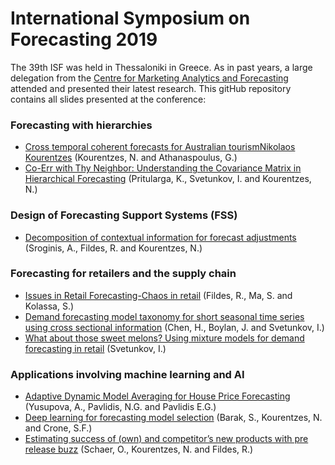 International Symposium on Forecasting 2019
=====
The 39th ISF was held in Thessaloniki in Greece. As in past years, a large delegation from the [Centre for Marketing Analytics and Forecasting](https://www.lancaster.ac.uk/lums/research/research-centres--areas/centre-for-marketing-analytics-and-forecasting/) attended and presented their latest research. This gitHub repository contains all slides presented at the conference:

### Forecasting with hierarchies
- [Cross temporal coherent forecasts for Australian tourismNikolaos Kourentzes](https://github.com/lancastercmaf/ISF2019/blob/master/slides/Kourentzes_Nikolaos_ISF2019.pdf) (Kourentzes, N. and Athanaspoulus, G.)
- [Co-Err with Thy Neighbor: Understanding the Covariance Matrix in Hierarchical Forecasting](https://github.com/lancastercmaf/ISF2019/blob/master/slides/Pritularga_Kandrika_ISF2019.pdf) (Pritularga, K., Svetunkov, I. and Kourentzes, N.)

### Design of Forecasting Support Systems (FSS)
- [Decomposition of contextual information for forecast adjustments](https://github.com/lancastercmaf/ISF2019/blob/master/slides/Sroginis_Anna_ISF2019.pdf) (Sroginis, A., Fildes, R. and Kourentzes, N.)

### Forecasting for retailers and the supply chain
- [Issues in Retail Forecasting-Chaos in retail](https://github.com/lancastercmaf/ISF2019/blob/master/slides/Fildes_Robert_ISF2019.pdf) (Fildes, R., Ma, S. and Kolassa, S.)
- [Demand forecasting model taxonomy for short seasonal time series using cross sectional information](https://github.com/lancastercmaf/ISF2019/blob/master/slides/Boylan_John_%20ISF2019.pdf) (Chen, H., Boylan, J. and Svetunkov, I.)
- [What about those sweet melons? Using mixture models for demand forecasting in retail](https://github.com/lancastercmaf/ISF2019/blob/master/slides/Svetunkov_Ivan_ISF2019.pdf) (Svetunkov, I.)

### Applications involving machine learning and AI
- [Adaptive Dynamic Model Averaging for House Price Forecasting](https://github.com/lancastercmaf/ISF2019/blob/master/slides/Yusupova_Alisa_ISF2019.pdf) (Yusupova, A., Pavlidis, N.G. and Pavlidis E.G.)
- [Deep learning for forecasting model selection](https://github.com/lancastercmaf/ISF2019/blob/master/slides/Barak_Sasan_ISF2019.pdf) (Barak, S., Kourentzes, N. and Crone, S.F.)
- [Estimating success of (own) and competitor’s new products with pre release buzz](https://github.com/lancastercmaf/ISF2019/blob/master/slides/Schaer_Oliver_ISF19.pdf) (Schaer, O., Kourentzes, N. and Fildes, R.)
